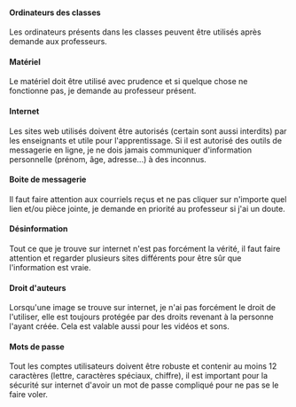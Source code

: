 #### Ordinateurs des classes
Les ordinateurs présents dans les classes peuvent être utilisés après demande aux professeurs.
#### Matériel
Le matériel doit être utilisé avec prudence et si quelque chose ne fonctionne pas, je demande au professeur présent.
#### Internet
Les sites web utilisés doivent être autorisés (certain sont aussi interdits) par les enseignants et utile pour l'apprentissage. Si il est autorisé des outils de messagerie en ligne, je ne dois jamais communiquer d'information personnelle (prénom, âge, adresse...) à des inconnus.
#### Boite de messagerie
Il faut faire attention aux courriels reçus et ne pas cliquer sur n'importe quel lien et/ou pièce jointe, je demande en priorité au professeur si j'ai un doute.
#### Désinformation
Tout ce que je trouve sur internet n'est pas forcément la vérité, il faut faire attention et regarder plusieurs sites différents pour être sûr que l'information est vraie.
#### Droit d'auteurs 
Lorsqu'une image se trouve sur internet, je n'ai pas forcément le droit de l'utiliser, elle est toujours protégée par des droits revenant à la personne l'ayant créée. Cela est valable aussi pour les vidéos et sons.
#### Mots de passe
Tout les comptes utilisateurs doivent être robuste et contenir au moins 12 caractères (lettre, caractères spéciaux, chiffre), il est important pour la sécurité sur internet d'avoir un mot de passe compliqué pour ne pas se le faire voler.

